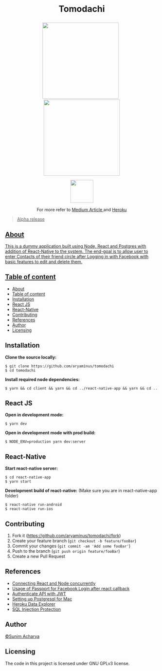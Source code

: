 # <p align="center"> Tomodachi </p>

<p align="center">
    <a href="https://tomodachi977.herokuapp.com" target="_blank"><img src="https://i.imgur.com/iwWOtYs.gif" height="250"/></a>&nbsp;&nbsp;<a href="https://play.google.com/store/apps/details?id=com.speks.tomodachi" target="_blank"><img src="https://i.imgur.com/wNTGqCU.gif" height="250"/></a>
</p>

<p align="center">
    <a href="https://play.google.com/store/apps/details?id=com.speks.tomodachi" target="_blank"><img src="http://i.imgur.com/D5B4zOT.png" height="75"/></a>
</p>

<p align="center">For more refer to <a href="https://link.medium.com/Ka24DtaDQY" target="_blank">Medium Article </a>and <a href="https://tomodachi977.herokuapp.com" target="_blank">Heroku </p>

> Alpha release

## About

This is a dummy application built using Node, React and Postgres with addition of React-Native to the system. The end-goal is to allow user to enter Contacts of their friend circle after Logging in with Facebook with basic features to edit and delete them.

## Table of content

  - [About](#about)
  - [Table of content](#table-of-content)
  - [Installation](#installation)
  - [React JS](#react-js)
  - [React-Native](#react-native)
  - [Contributing](#contributing)
  - [References](#references)
  - [Author](#author)
  - [Licensing](#licensing)

## Installation

**Clone the source locally:**

```
$ git clone https://github.com/aryaminus/tomodachi
$ cd tomodachi
```

**Install required node dependencies:**

```
$ yarn && cd client && yarn && cd ../react-native-app && yarn && cd ..
```

## React JS

**Open in development mode:**

```
$ yarn dev
```

**Open in development mode with prod build:**

```
$ NODE_ENV=production yarn dev:server
```

## React-Native

**Start react-native server:**

```
$ cd react-native-app
$ yarn start
```

**Development build of react-native:** (Make sure you are in react-native-app folder)

```
$ react-native run-android
$ react-native run-ios
```

## Contributing

1. Fork it (<https://github.com/aryaminus/tomodachi/fork>)
2. Create your feature branch (`git checkout -b feature/fooBar`)
3. Commit your changes (`git commit -am 'Add some fooBar'`)
4. Push to the branch (`git push origin feature/fooBar`)
5. Create a new Pull Request

## References

- <a href="https://github.com/esausilva/example-create-react-app-express" target="_blank">Connecting React and Node concurrently</a>
- <a href="https://github.com/alien35/social-auth-example" target="_blank">Usage of Passport for Facebook Login after react callback</a>
- <a href="https://scotch.io/tutorials/authenticate-a-node-es6-api-with-json-web-tokens" target="_blank">Authenticate API with JWT</a>
- <a href="https://www.wlaurance.com/2018/09/how-to-install-postgresql-for-mac-for-node/" target="_blank">Setting up Postgresql for Mac</a>
- <a href="https://datazenit.com/heroku-data-explorer.html?tp=hde#/" target="_blank">Heroku Data Explorer</a>
- <a href="https://blog.hailstone.io/how-to-prevent-sql-injection-nodejs/" target="_blank">SQL Injection Protection</a>

## Author

<a href="https://github.com/aryaminus" target="_blank">©Sunim Acharya</a>

## Licensing

The code in this project is licensed under GNU GPLv3 license.
